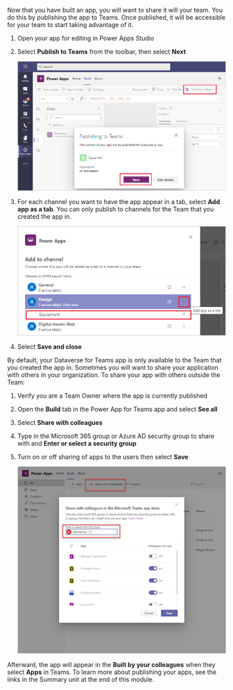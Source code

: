 Now that you have built an app, you will want to share it will your team. You do this by publishing the app to Teams. Once published, it will be accessible for your team to start taking advantage of it.

1. Open your app for editing in Power Apps Studio

1. Select **Publish to Teams** from the toolbar, then select **Next**
    
    ![Screenshot of the publishing to Teams window.](../media/18-publish.png)

1. For each channel you want to have the app appear in a tab, select **Add app as a tab**. You can only publish to channels for the Team that you created the app in.

    ![Screenshot that shows the addition of a channel.](../media/19-add-channel.png)

1. Select **Save and close**

By default, your Dataverse for Teams app is only available to the Team that you created the app in. Sometimes you will want to share your application with others in your organization. To share your app with others outside the Team:

1. Verify you are a Team Owner where the app is currently published

1. Open the **Build** tab in the Power App for Teams app and select **See all**

1. Select **Share with colleagues**

1. Type in the Microsoft 365 group or Azure AD security group to share with and **Enter or select a security group**

1. Turn on or off sharing of apps to the users then select **Save**

   ![Screenshot showing the sharing with colleagues.](../media/20-share-colleagues.png)

Afterward, the app will appear in the **Built by your colleagues** when they select **Apps** in Teams. To learn more about publishing your apps, see the links in the Summary unit at the end of this module.
